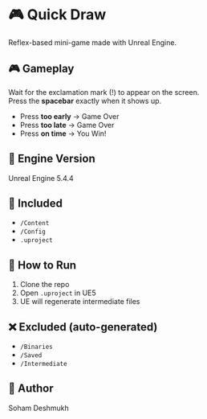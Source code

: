 # 🎮 Quick Draw 

Reflex-based mini-game made with Unreal Engine.

## 🎮 Gameplay  
Wait for the exclamation mark (!) to appear on the screen.  
Press the **spacebar** exactly when it shows up.

- Press **too early** → Game Over  
- Press **too late** → Game Over  
- Press **on time** → You Win!

## 🔧 Engine Version  
Unreal Engine 5.4.4

## 📁 Included  
- `/Content`  
- `/Config`  
- `.uproject`

## 🚀 How to Run  
1. Clone the repo  
2. Open `.uproject` in UE5  
3. UE will regenerate intermediate files

## ❌ Excluded (auto-generated)  
- `/Binaries`  
- `/Saved`  
- `/Intermediate`

## 👤 Author  
Soham Deshmukh
